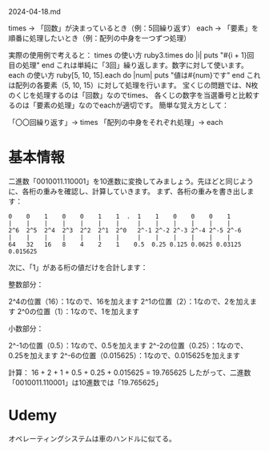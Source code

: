 2024-04-18.md

times → 「回数」が決まっているとき（例：5回繰り返す）
each → 「要素」を順番に処理したいとき（例：配列の中身を一つずつ処理）

実際の使用例で考えると：
times の使い方
ruby3.times do |i|
  puts "#{i + 1}回目の処理"
end
これは単純に「3回」繰り返します。数字に対して使います。
each の使い方
ruby[5, 10, 15].each do |num|
  puts "値は#{num}です"
end
これは配列の各要素（5, 10, 15）に対して処理を行います。
宝くじの問題では、N枚のくじを処理するのは「回数」なのでtimes、
各くじの数字を当選番号と比較するのは「要素の処理」なのでeachが適切です。
簡単な覚え方として：

「〇〇回繰り返す」→ times
「配列の中身をそれぞれ処理」→ each


# 基本情報
二進数「0010011.110001」を10進数に変換してみましょう。先ほどと同じように、各桁の重みを確認し、計算していきます。
まず、各桁の重みを書き出します：
```
0    0    1    0    0    1    1  .  1    1    0    0    0    1
|    |    |    |    |    |    |     |    |    |    |    |    |
2^6  2^5  2^4  2^3  2^2  2^1  2^0   2^-1 2^-2 2^-3 2^-4 2^-5 2^-6
|    |    |    |    |    |    |     |    |    |    |    |    |
64   32   16   8    4    2    1    0.5  0.25 0.125 0.0625 0.03125 0.015625
```
次に、「1」がある桁の値だけを合計します：

整数部分：

2^4の位置（16）：1なので、16を加えます
2^1の位置（2）：1なので、2を加えます
2^0の位置（1）：1なので、1を加えます


小数部分：

2^-1の位置（0.5）：1なので、0.5を加えます
2^-2の位置（0.25）：1なので、0.25を加えます
2^-6の位置（0.015625）：1なので、0.015625を加えます



計算：
16 + 2 + 1 + 0.5 + 0.25 + 0.015625 = 19.765625
したがって、二進数「0010011.110001」は10進数では「19.765625」


# Udemy
オペレーティングシステムは車のハンドルに似てる。